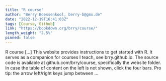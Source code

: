 ```yaml
---
title: "R course"
author: "Berry Boessenkool, berry-b@gmx.de"
date: "2022-12-19T16:41:03Z"
tags: [Course, Github]
link: "https://bookdown.org/brry/course/"
length_weight: "2.5%"
pinned: false
---
```


R course [...] This website provides instructions to get started with R. It serves as a companion for courses I teach, see brry.github.io. The source code is available at github.com/brry/course, specifically the website folder. In case the table of content on the left is not shown, click the four bars. Pro tip: the arrow left/right keys jump between ...
